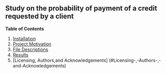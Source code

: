 ## Study on the probability of payment of a credit requested by a client

**Table of Contents**


1.   [Installation](#Installation)
2.   [Project Motivation](#Project-Motivation)
3.   [File Descriptions](#File-Descriptions)
4.   [Results](#Results) 
5.   [Licensing, Authors,and Acknowledgements] (#Licensing-,-Authors-,-and-Acknowledgements)
   

